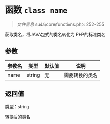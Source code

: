 # 函数 `class_name`

> *文件信息* suda\core\functions.php: 252~255

获取类名，将JAVA包式的类名转化为 PHP的标准类名


## 参数


| 参数名 | 类型 | 默认值 | 说明 |
|--------|-----|-------|-------|
| name |  string | 无 |  需要转换的类名 |



## 返回值

类型：string

 转换后的类名

